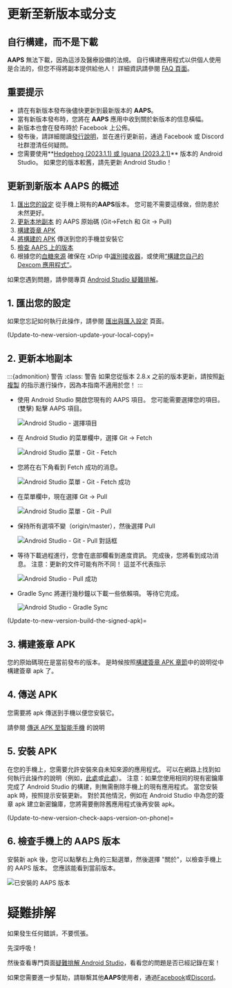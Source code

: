 # 更新至新版本或分支

## 自行構建，而不是下載

**AAPS** 無法下載，因為這涉及醫療設備的法規。 自行構建應用程式以供個人使用是合法的，但您不得將副本提供給他人！ 詳細資訊請參閱 [FAQ 頁面](../Getting-Started/FAQ.md)。

## 重要提示

* 請在有新版本發布後儘快更新到最新版本的 **AAPS**。
* 當有新版本發布時，您將在 **AAPS** 應用中收到關於新版本的信息橫幅。
* 新版本也會在發布時於 Facebook 上公佈。
* 發布後，請詳細閱讀[發行說明](../Installing-AndroidAPS/Releasenotes.md)，並在進行更新前，通過 Facebook 或 Discord 社群澄清任何疑問。
* 您需要使用**[Hedgehog (2023.1.1) 或 Iguana (2023.2.1)](https://developer.android.com/studio/)** 版本的 Android Studio。 如果您的版本較舊，請先更新 Android Studio！ 

## 更新到新版本 AAPS 的概述

1. [匯出您的設定](../Usage/ExportImportSettings-export-settings) 從手機上現有的**AAPS**版本。 您可能不需要這樣做，但防患於未然更好。
2. [更新本地副本](Update-to-new-version-update-your-local-copy) 的 AAPS 原始碼 (Git->Fetch 和 Git -> Pull)
3. [構建簽章 APK](Update-to-new-version-build-the-signed-apk)
4. [將構建的 APK](Building-APK-transfer-apk-to-smartphone) 傳送到您的手機並安裝它
5. [檢查 AAPS 上的版本](Update-to-new-version-check-aaps-version-on-phone)
6. 根據您的[血糖來源](../Configuration/BG-Source.md) 確保在 xDrip 中[識別接收器](xdrip-identify-receiver)，或使用[“構建您自己的 Dexcom 應用程式”](DexcomG6-if-using-g6-with-build-your-own-dexcom-app)。

如果您遇到問題，請參閱專頁 [Android Studio 疑難排解](../Installing-AndroidAPS/troubleshooting_androidstudio)。

## 1. 匯出您的設定

如果您忘記如何執行此操作，請參閱 [匯出與匯入設定](ExportImportSettings-export-settings) 頁面。

(Update-to-new-version-update-your-local-copy)=

## 2. 更新本地副本

:::{admonition} 警告 :class: 警告 如果您從版本 2.8.x 之前的版本更新，請按照[新複製](../Installing-AndroidAPS/building-AAPS) 的指示進行操作，因為本指南不適用於您！ :::

* 使用 Android Studio 開啟您現有的 AAPS 項目。 您可能需要選擇您的項目。 (雙擊) 點擊 AAPS 項目。
    
    ![Android Studio - 選擇項目](../images/update/01_ProjectSelection.png)

* 在 Android Studio 的菜單欄中，選擇 Git -> Fetch
    
    ![Android Studio 菜單 - Git - Fetch](../images/update/02_GitFetch.png)

* 您將在右下角看到 Fetch 成功的消息。
    
    ![Android Studio 菜單 - Git - Fetch 成功](../images/update/03_GitFetchSuccessful.png)

* 在菜單欄中，現在選擇 Git -> Pull
    
    ![Android Studio 菜單 - Git - Pull](../images/update/04_GitPull.png)

* 保持所有選項不變（origin/master），然後選擇 Pull
    
    ![Android Studio - Git - Pull 對話框](../images/update/05_GitPullOptions.png)

* 等待下載過程進行，您會在底部欄看到進度資訊。 完成後，您將看到成功消息。 注意：更新的文件可能有所不同！ 這並不代表指示
    
    ![Android Studio - Pull 成功](../images/update/06_GitPullSuccess.png)

* Gradle Sync 將運行幾秒鐘以下載一些依賴項。 等待它完成。
    
    ![Android Studio - Gradle Sync](../images/studioSetup/40_BackgroundTasks.png)

(Update-to-new-version-build-the-signed-apk)=

## 3. 構建簽章 APK

您的原始碼現在是當前發布的版本。 是時候按照[構建簽章 APK 章節](Building-APK-generate-signed-apk)中的說明從中構建簽章 apk 了。

## 4. 傳送 APK

您需要將 apk 傳送到手機以便您安裝它。

請參閱 [傳送 APK 至智能手機](Building-APK-transfer-apk-to-smartphone) 的說明

## 5. 安裝 APK

在您的手機上，您需要允許安裝來自未知來源的應用程式。 可以在網路上找到如何執行此操作的說明（例如，[此處](https://www.expressvpn.com/de/support/vpn-setup/enable-apk-installs-android/)或[此處](https://www.androidcentral.com/unknown-sources)）。 注意：如果您使用相同的現有密鑰庫完成了 Android Studio 的構建，則無需刪除手機上的現有應用程式。 當您安裝 apk 時，按照提示安裝更新。 對於其他情況，例如在 Android Studio 中為您的簽章 apk 建立新密鑰庫，您將需要刪除舊應用程式後再安裝 apk。

(Update-to-new-version-check-aaps-version-on-phone)=

## 6. 檢查手機上的 AAPS 版本

安裝新 apk 後，您可以點擊右上角的三點選單，然後選擇 "關於"，以檢查手機上的 AAPS 版本。 您應該能看到當前版本。

![已安裝的 AAPS 版本](../images/Update_VersionCheck282.png)

# 疑難排解

如果發生任何錯誤，不要慌張。

先深呼吸！

然後查看專門頁面[疑難排解 Android Studio](../Installing-AndroidAPS/troubleshooting_androidstudio)，看看您的問題是否已經記錄在案！

如果您需要進一步幫助，請聯繫其他**AAPS**使用者，通過[Facebook](https://www.facebook.com/groups/AndroidAPSUsers)或[Discord](https://discord.gg/4fQUWHZ4Mw)。
